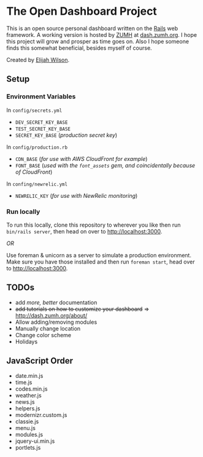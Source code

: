 # The Open Dashboard Project

This is an open source personal dashboard written on the [Rails](http://rubyonrails.org) web framework. A working version is hosted by [ZUMH](http://zumh.org) at [dash.zumh.org](http://dash.zumh.org). I hope this project will grow and prosper as time goes on. Also I hope someone finds this somewhat beneficial, besides myself of course.

Created by [Elijah Wilson](http://elijahwilson.me).

## Setup

### Environment Variables
In `config/secrets.yml`
- `DEV_SECRET_KEY_BASE`
- `TEST_SECRET_KEY_BASE`
- `SECRET_KEY_BASE` (_production secret key_)

In `config/production.rb`
- `CDN_BASE` (_for use with AWS CloudFront for example_)
- `FONT_BASE` (_used with the `font_assets` gem, and coincidentally because of CloudFront_)

In `confing/newrelic.yml`
- `NEWRELIC_KEY` (_for use with NewRelic monitoring_)

### Run locally

To run this locally, clone this repository to wherever you like then run `bin/rails server`, then head on over to [http://localhost:3000](http://localhost:3000).

_OR_

Use foreman & unicorn as a server to simulate a production environment. Make sure you have those installed and then run `foreman start`, head over to [http://localhost:3000](http://localhost:3000).

## TODOs
- add _more, better_ documentation
- ~~add tutorials on how to customize your dashboard~~ => http://dash.zumh.org/about/
- Allow adding/removing modules
- Manually change location
- Change color scheme
- Holidays

## JavaScript Order
- date.min.js
- time.js
- codes.min.js
- weather.js
- news.js
- helpers.js
- modernizr.custom.js
- classie.js
- menu.js
- modules.js
- jquery-ui.min.js
- portlets.js